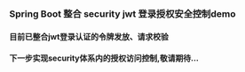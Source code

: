 ### Spring Boot 整合 security jwt 登录授权安全控制demo
#### 目前已整合jwt登录认证的令牌发放、请求校验
#### 下一步实现security体系内的授权访问控制,敬请期待...